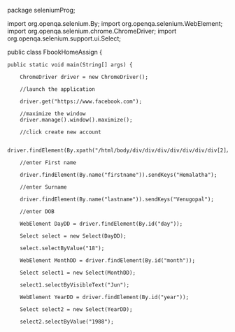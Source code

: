 package seleniumProg;

import org.openqa.selenium.By;
import org.openqa.selenium.WebElement;
import org.openqa.selenium.chrome.ChromeDriver;
import org.openqa.selenium.support.ui.Select;

public class FbookHomeAssign {

	public static void main(String[] args) {
		
		ChromeDriver driver = new ChromeDriver();
		
		//launch the application
		
		driver.get("https://www.facebook.com");
		
		//maximize the window
		driver.manage().window().maximize();
		
		//click create new account
		
		driver.findElement(By.xpath("/html/body/div/div/div/div/div/div/div[2]/div/div/form/div[5]")).click();
		
		//enter First name
		
		driver.findElement(By.name("firstname")).sendKeys("Hemalatha");
		
        //enter Surname
		
		driver.findElement(By.name("lastname")).sendKeys("Venugopal");
		
		//enter DOB
		
		WebElement DayDD = driver.findElement(By.id("day"));

		Select select = new Select(DayDD);
		
		select.selectByValue("18");
		
		WebElement MonthDD = driver.findElement(By.id("month"));
		
		Select select1 = new Select(MonthDD);
		
		select1.selectByVisibleText("Jun");
		
		WebElement YearDD = driver.findElement(By.id("year"));
		
		Select select2 = new Select(YearDD);
		
		select2.selectByValue("1988");


